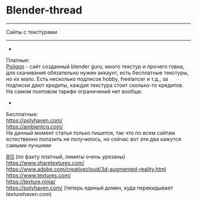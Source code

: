 # Blender-thread

____
Сайты с текстурами 
____

*
Платные:       
[Poligon](https://www.poliigon.com/) - сайт созданный blender guru, много текстур и прочего говна, для скачивания обязательно нужен аккаунт, есть бесплатные текстуры, но их мало. Есть несколько подписок hobby, freelancer и т.д., за подписки дают кредиты, каждая текстура стоит сколько-то кредитов. На самом понтовом тарифе ограничений нет вообще.  

*
Бесплатные:    
https://polyhaven.com/  
https://ambientcg.com/   
На данный момент статья только пишется, так что по всем сайтам естественно полазить не получилось, но сейчас вот эти два кажутся самыми лучшими 

[BIS](https://bis.interplanety.org/) (по факту платный, лимиты очень урезаны)   
https://www.sharetextures.com/  
https://www.adobe.com/creativecloud/3d-augmented-reality.html   
https://www.textures.com/   
https://texture.ninja/  
https://polyhaven.com/ (теперь единый домен, куда перекидывает texturehaven.com)    
